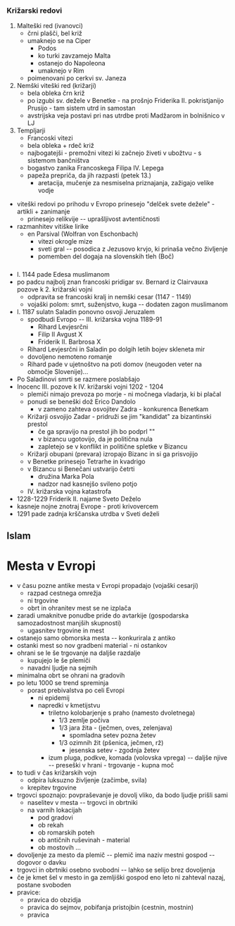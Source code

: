 ### Križarski redovi
1. Malteški red (ivanovci)
    - črni plašči, bel križ
    - umaknejo se na Ciper
        - Podos
        - ko turki zavzamejo Malta
        - ostanejo do Napoleona
        - umaknejo v Rim
    - poimenovani po cerkvi sv. Janeza
2. Nemški viteški red (križarji)
    - bela obleka črn križ
    - po izgubi sv. dežele v Benetke - na prošnjo Friderika II. pokristjanijo Prusijo - tam sistem utrd in samostan
    - avstrijska veja postavi pri nas utrdbe proti Madžarom in bolnišnico v LJ
3. Templjarji 
    - Francoski vitezi
    - bela obleka + rdeč križ 
    - najbogatejši - premožni vitezi ki začnejo živeti v ubožtvu - s sistemom bančništva 
    - bogastvo zanika Francoskega Filipa IV. Lepega
    - papeža prepriča, da jih razpasti (petek 13.)
        - aretacija, mučenje za nesmiselna priznajanja, zažigajo velike vodje
- viteški redovi po prihodu v Evropo prinesejo "delček svete dežele" - artikli + zanimanje 
    - prinesejo relikvije -- uprašljivost avtentičnosti
- razmanhitev vitiške lirike
    - en Parsival (Wolfran von Eschonbach)
        - vitezi okrogle mize
        - sveti gral -- posodica z Jezusovo krvjo, ki prinaša večno življenje
        - pomemben del dogaja na slovenskih tleh (Boč)
#####
- l. 1144 pade Edesa muslimanom
- po padcu najbolj znan francoski pridigar sv. Bernard iz Clairvauxa pozove k 2. križarski vojni
    - odpravita se francoski kralj in nemški cesar (1147 - 1149)
    - vojaški polom: smrt, suženjstvo, kuga -- dodaten zagon muslimanom
- l. 1187 sulatn Saladin ponovno osvoji Jeruzalem 
    - spodbudi Evropo -- III. križarska vojna 1189-91
        - Rihard Levjesrčni
        - Filip II Avgust X
        - Friderik II. Barbrosa X
    - Rihard Levjesrčni in Saladin po dolgih letih bojev skleneta mir
    - dovoljeno nemoteno romanje
    - Rihard pade v ujetnoštvo na poti domov (neugoden veter na območje Slovenije)...
- Po Saladinovi smrti se razmere poslabšajo
- Inocenc III. pozove k IV. križarski vojni 1202 - 1204
    - plemiči nimajo prevoza po morje - ni močnega vladarja, ki bi plačal
    - ponudi se beneški dož Erico Dandolo
        - v zameno zahteva osvojitev Zadra - konkurenca Benetkam
    - Križarji osvojijo Zadar - pridruži se jim "kandidat" za bizantinski prestol
        - če ga spravijo na prestol jih bo podprl ""
        - v bizancu ugotovijo, da je politična nula
        - zapletejo se v konflikt in politične spletke v Bizancu
    - Križarji obupani (prevara) izropajo Bizanc in si ga prisvojijo
    - v Benetke prinesejo Tetrarhe in kvadrigo
    - v Bizancu si Benečani ustvarijo četrti 
        - družina Marka Pola
        - nadzor nad kasnejšo svileno potjo 
    - IV. križarska vojna katastrofa
- 1228-1229 Friderik II. najame Sveto Deželo
- kasneje nojne znotraj Evrope - proti krivovercem 
- 1291 pade zadnja krščanska utrdba v Sveti deželi

## Islam
# Mesta v Evropi
- v času pozne antike mesta v Evropi propadajo (vojaški cesarji)
    - razpad cestnega omrežja
    - ni trgovine
    - obrt in ohranitev mest se ne izplača
- zaradi umaknitve ponudbe pride do avtarkije (gospodarska samozadostnost manjših skupnosti)
    - ugasnitev trgovine in mest
- ostanejo samo obmorska mesta -- konkurirala z antiko
- ostanki mest so nov gradbeni material - ni ostankov
- ohrani se le še trgovanje na daljše razdalje 
    - kupujejo le še plemiči
    - navadni ljudje na sejmih
- minimalna obrt se ohrani na gradovih 
- po letu 1000 se trend spreminja
    - porast prebivalstva po celi Evropi
        - ni epidemij
        - napredki v kmetijstvu
            - triletno kolobarjenje s praho (namesto dvoletnega)
                - 1/3 zemlje počiva
                - 1/3 jara žita - (ječmen, oves, zelenjava)
                    - spomladna setev pozna žetev
                - 1/3 ozimnih žit (pšenica, ječmen, rž)
                    - jesenska setev - zgodnja žetev
            - izum pluga, podkve, komada (volovska vprega) -- daljše njive 
    -- preseški v hrani - trgovanje - kupna moč
- to tudi v čas križarskih vojn
    - odpira luksuzno življenje (začimbe, svila)
    - krepitev trgovine
- trgovci spoznajo: povpraševanje je dovolj vliko, da bodo ljudje prišli sami
    - naselitev v mesta -- trgovci in obrtniki
    - na varnih lokacijah
        - pod gradovi
        - ob rekah
        - ob romarskih poteh
        - ob antičnih ruševinah - material
        - ob mostovih ...
- dovoljenje za mesto da plemič -- plemič ima naziv mestni gospod -- dogovor o davku
- trgovci in obrtniki osebno svobodni -- lahko se selijo brez dovoljenja
- če je kmet šel v mesto in ga zemljiški gospod eno leto ni zahteval nazaj, postane svoboden
- pravice:
    - pravica do obzidja
    - pravica do sejmov, pobifanja pristojbin (cestnin, mostnin)
    - pravica
